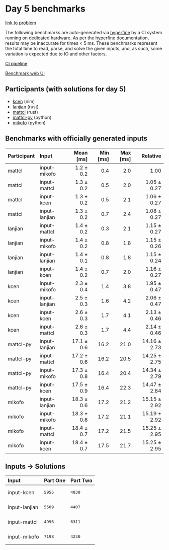 # Day 5 benchmarks

[link to problem](https://adventofcode.com/2024/day/5)

The following benchmarks are auto-generated via
[hyperfine](https://github.com/sharkdp/hyperfine) by a CI system running on
dedicated hardware. As per the hyperfine documentation, results may be
inaccurate for times < 5 ms. These benchmarks represent the total time to read,
parse, and solve the given inputs, and, as such, some variation is expected due
to IO and other factors.

[CI pipeline](http://ci.papercode.net:8080/teams/main/pipelines/aoc2024)

[Benchmark web UI](https://aoc.ancalagon.black)


## Participants (with solutions for day 5)

- [kcen](https://github.com/kcen/aoc2024) (nim)
- [lanjian](https://github.com/lanjian/aoc-2024) (rust)
- [mattcl](https://github.com/mattcl/aoc2024) (rust)
- [mattcl-py](https://github.com/mattcl/aoc2024-py) (python)
- [mikofo](https://github.com/mikofo/aoc2024) (python)


## Benchmarks with officially generated inputs

| Participant | Input | Mean [ms] | Min [ms] | Max [ms] | Relative |
|:---|:---|---:|---:|---:|---:|
| mattcl | input-mikofo | 1.2 ± 0.2 | 0.4 | 2.0 | 1.00 |
| mattcl | input-mattcl | 1.3 ± 0.2 | 0.5 | 2.0 | 1.05 ± 0.27 |
| mattcl | input-kcen | 1.3 ± 0.2 | 0.5 | 2.1 | 1.06 ± 0.27 |
| mattcl | input-lanjian | 1.3 ± 0.2 | 0.7 | 2.4 | 1.08 ± 0.27 |
| lanjian | input-mattcl | 1.4 ± 0.2 | 0.3 | 2.1 | 1.15 ± 0.27 |
| lanjian | input-mikofo | 1.4 ± 0.2 | 0.8 | 1.8 | 1.15 ± 0.26 |
| lanjian | input-lanjian | 1.4 ± 0.1 | 0.8 | 1.8 | 1.15 ± 0.24 |
| lanjian | input-kcen | 1.4 ± 0.2 | 0.7 | 2.0 | 1.16 ± 0.27 |
| kcen | input-mikofo | 2.3 ± 0.4 | 1.4 | 3.8 | 1.95 ± 0.47 |
| kcen | input-lanjian | 2.5 ± 0.3 | 1.6 | 4.2 | 2.06 ± 0.47 |
| kcen | input-kcen | 2.6 ± 0.3 | 1.7 | 4.1 | 2.13 ± 0.46 |
| kcen | input-mattcl | 2.6 ± 0.3 | 1.7 | 4.4 | 2.14 ± 0.46 |
| mattcl-py | input-lanjian | 17.1 ± 0.6 | 16.2 | 21.0 | 14.16 ± 2.73 |
| mattcl-py | input-mattcl | 17.2 ± 0.6 | 16.2 | 20.5 | 14.25 ± 2.75 |
| mattcl-py | input-mikofo | 17.3 ± 0.8 | 16.4 | 20.4 | 14.34 ± 2.79 |
| mattcl-py | input-kcen | 17.5 ± 0.9 | 16.4 | 22.3 | 14.47 ± 2.84 |
| mikofo | input-lanjian | 18.3 ± 0.6 | 17.2 | 21.2 | 15.15 ± 2.92 |
| mikofo | input-mikofo | 18.3 ± 0.6 | 17.2 | 21.1 | 15.19 ± 2.92 |
| mikofo | input-mattcl | 18.4 ± 0.7 | 17.2 | 21.5 | 15.25 ± 2.95 |
| mikofo | input-kcen | 18.4 ± 0.7 | 17.5 | 21.7 | 15.25 ± 2.95 |


## Inputs -> Solutions

| Input | Part One | Part Two |
|:---|:---|:---|
|input-kcen|<pre>5955</pre>|<pre>4030</pre>|
|input-lanjian|<pre>5509</pre>|<pre>4407</pre>|
|input-mattcl|<pre>4996</pre>|<pre>6311</pre>|
|input-mikofo|<pre>7198</pre>|<pre>4230</pre>|